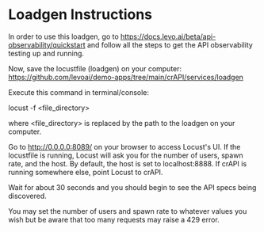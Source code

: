# Loadgen Instructions

In order to use this loadgen, go to https://docs.levo.ai/beta/api-observability/quickstart and follow all the steps to get the API observability testing up and running.

Now, save the locustfile (loadgen) on your computer: https://github.com/levoai/demo-apps/tree/main/crAPI/services/loadgen

Execute this command in terminal/console:

locust -f <file_directory>

where <file_directory> is replaced by the path to the loadgen on your computer.

Go to http://0.0.0.0:8089/ on your browser to access Locust's UI. If the locustfile is running, Locust will ask you for the number of users, spawn rate, and the host. By default, the host is set to localhost:8888. If crAPI is running somewhere else, point Locust to crAPI.

Wait for about 30 seconds and you should begin to see the API specs being discovered.

You may set the number of users and spawn rate to whatever values you wish but be aware that too many requests may raise a 429 error.
